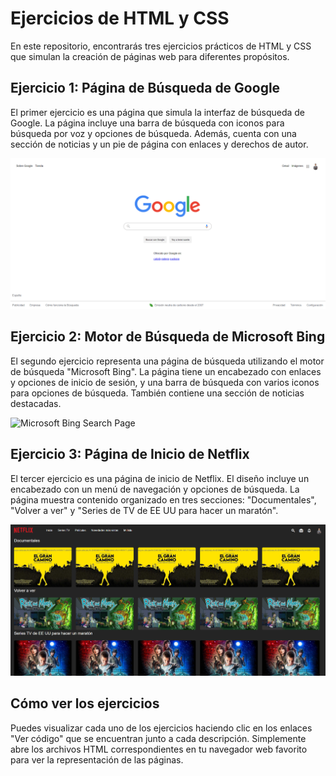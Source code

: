 # Ejercicios de HTML y CSS

En este repositorio, encontrarás tres ejercicios prácticos de HTML y CSS que simulan la creación de páginas web para diferentes propósitos.

## Ejercicio 1: Página de Búsqueda de Google

El primer ejercicio es una página que simula la interfaz de búsqueda de Google. La página incluye una barra de búsqueda con iconos para búsqueda por voz y opciones de búsqueda. Además, cuenta con una sección de noticias y un pie de página con enlaces y derechos de autor.

![Google Search Page](./imagenes/1.png)


## Ejercicio 2: Motor de Búsqueda de Microsoft Bing

El segundo ejercicio representa una página de búsqueda utilizando el motor de búsqueda "Microsoft Bing". La página tiene un encabezado con enlaces y opciones de inicio de sesión, y una barra de búsqueda con varios iconos para opciones de búsqueda. También contiene una sección de noticias destacadas.

![Microsoft Bing Search Page](./iamgenes/2.png)


## Ejercicio 3: Página de Inicio de Netflix

El tercer ejercicio es una página de inicio de Netflix. El diseño incluye un encabezado con un menú de navegación y opciones de búsqueda. La página muestra contenido organizado en tres secciones: "Documentales", "Volver a ver" y "Series de TV de EE UU para hacer un maratón".

![Netflix Homepage](./imagenes/3.png)


## Cómo ver los ejercicios

Puedes visualizar cada uno de los ejercicios haciendo clic en los enlaces "Ver código" que se encuentran junto a cada descripción. Simplemente abre los archivos HTML correspondientes en tu navegador web favorito para ver la representación de las páginas.
